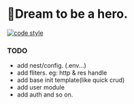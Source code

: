 # 🫤Dream to be a hero.

[![code style](https://antfu.me/badge-code-style.svg)](https://github.com/antfu/eslint-config)

### TODO

- add nest/config. (.env...)
- add fliters. eg: http & res handle
- add base init template(like quick crud)
- add user module
- add auth
and so on. 

